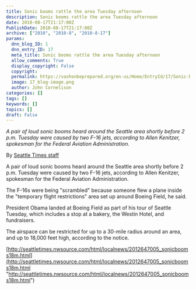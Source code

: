 ```yaml
---
title: Sonic booms rattle the area Tuesday afternoon
description: Sonic booms rattle the area Tuesday afternoon
date: 2010-08-17T21:17:00Z
PublishDate: 2010-08-17T21:17:00Z
archive: ["2010", "2010-8", "2010-8-17"]
params:
  dnn_blog_ID: 1
  dnn_entry_ID: 17
  meta_title: Sonic booms rattle the area Tuesday afternoon
  allow_comments: True
  display_copyright: False
  copyright:
  permalink: https://vashonbeprepared.org/en-us/Home/EntryId/17/Sonic-booms-rattle-the-area-Tuesday-afternoon
  image: 17_blog-image.png
  author: John Cornelison
categories: []
tags: []
keywords: []
topics: []
draft: False
---
```


_A pair of loud sonic booms heard around the Seattle area shortly before 2 p.m. Tuesday were caused by two F-16 jets, according to Allen Kenitzer, spokesman for the Federal Aviation Administration._

By [Seattle Times staff](http://search.nwsource.com/search?searchtype=cq&sort=date&from=ST&byline=Seattle%20Times%20staff)

A pair of loud sonic booms heard around the Seattle area shortly before 2 p.m. Tuesday were caused by two F-16 jets, according to Allen Kenitzer, spokesman for the Federal Aviation Administration.

The F-16s were being "scrambled" because someone flew a plane inside the "temporary flight restrictions" area set up around Boeing Field, he said.

President Obama landed at Boeing Field as part of his tour of Seattle Tuesday, which includes a stop at a bakery, the Westin Hotel, and fundraisers.

The airspace can be restricted for up to a 30-mile radius around an area, and up to 18,000 feet high, according to the notice.

[http://seattletimes.nwsource.com/html/localnews/2012647005_sonicbooms18m.html](http://seattletimes.nwsource.com/html/localnews/2012647005_sonicbooms18m.html "http://seattletimes.nwsource.com/html/localnews/2012647005_sonicbooms18m.html")
